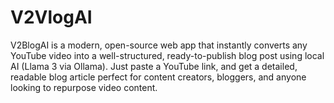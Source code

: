 # V2VlogAI
V2BlogAI is a modern, open-source web app that instantly converts any YouTube video into a well-structured, ready-to-publish blog post using local AI (Llama 3 via Ollama). Just paste a YouTube link, and get a detailed, readable blog article perfect for content creators, bloggers, and anyone looking to repurpose video content.
